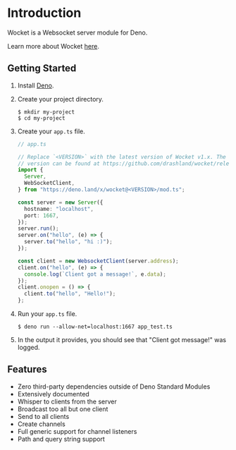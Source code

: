 # Introduction

Wocket is a Websocket server module for Deno.

Learn more about Wocket [here](about-wocket).

## Getting Started

1. Install [Deno](https://deno.land/).

2. Create your project directory.

   ```shell
   $ mkdir my-project
   $ cd my-project
   ```

3. Create your `app.ts` file.

   ```typescript
   // app.ts

   // Replace `<VERSION>` with the latest version of Wocket v1.x. The latest
   // version can be found at https://github.com/drashland/wocket/releases/latest
   import {
     Server,
     WebSocketClient,
   } from "https://deno.land/x/wocket@<VERSION>/mod.ts";

   const server = new Server({
     hostname: "localhost",
     port: 1667,
   });
   server.run();
   server.on("hello", (e) => {
     server.to("hello", "hi :)");
   });

   const client = new WebsocketClient(server.address);
   client.on("hello", (e) => {
     console.log(`Client got a message!`, e.data);
   });
   client.onopen = () => {
     client.to("hello", "Hello!");
   };
   ```

4. Run your `app.ts` file.

   ```shell
   $ deno run --allow-net=localhost:1667 app_test.ts
   ```

5. In the output it provides, you should see that "Client got message!" was
   logged.

## Features

- Zero third-party dependencies outside of Deno Standard Modules
- Extensively documented
- Whisper to clients from the server
- Broadcast too all but one client
- Send to all clients
- Create channels
- Full generic support for channel listeners
- Path and query string support
